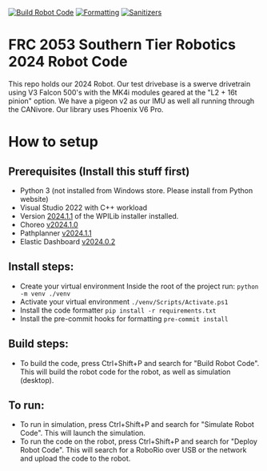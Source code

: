 [![Build Robot Code](https://github.com/frc2053/Robot2024/actions/workflows/build.yml/badge.svg)](https://github.com/frc2053/Robot2024/actions/workflows/build.yml)
[![Formatting](https://github.com/frc2053/Robot2024/actions/workflows/format.yml/badge.svg)](https://github.com/frc2053/Robot2024/actions/workflows/format.yml)
[![Sanitizers](https://github.com/frc2053/Robot2024/actions/workflows/sanitizers.yml/badge.svg)](https://github.com/frc2053/Robot2024/actions/workflows/sanitizers.yml)

# FRC 2053 Southern Tier Robotics 2024 Robot Code

This repo holds our 2024 Robot. Our test drivebase is a swerve drivetrain using V3 Falcon 500's with the MK4i modules geared at the "L2 + 16t pinion" option. We have a pigeon v2 as our IMU as well all running through the CANivore. Our library uses Phoenix V6 Pro.

# How to setup

## Prerequisites (Install this stuff first)
- Python 3 (not installed from Windows store. Please install from Python website)
- Visual Studio 2022 with C++ workload
- Version [2024.1.1](https://github.com/wpilibsuite/allwpilib/releases/tag/v2024.1.1) of the WPILib installer installed.
- Choreo [v2024.1.0](https://github.com/SleipnirGroup/Choreo/releases/tag/v2024.1.0)
- Pathplanner [v2024.1.1](https://github.com/mjansen4857/pathplanner/releases/tag/v2024.1.1)
- Elastic Dashboard [v2024.0.2](https://github.com/Gold872/elastic-dashboard/releases/tag/v2024.0.2)

## Install steps: 
- Create your virtual environment
    Inside the root of the project run:
    `python -m venv ./venv`
- Activate your virtual environment
    `./venv/Scripts/Activate.ps1`
- Install the code formatter
    `pip install -r requirements.txt`
- Install the pre-commit hooks for formatting
    `pre-commit install`

## Build steps:
- To build the code, press Ctrl+Shift+P and search for "Build Robot Code". This will build the robot code for the robot, as well as simulation (desktop).

## To run:
- To run in simulation, press Ctrl+Shift+P and search for "Simulate Robot Code". This will launch the simulation.
- To run the code on the robot, press Ctrl+Shift+P and search for "Deploy Robot Code". This will search for a RoboRio over USB or the network and upload the code to the robot.